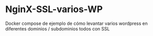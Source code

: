 # NginX-SSL-varios-WP
Docker compose de ejemplo de cómo levantar varios wordpress en diferentes dominios / subdominios todos con SSL
